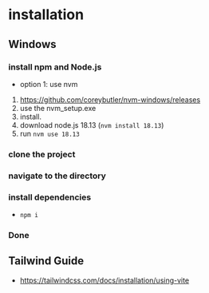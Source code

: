 # installation

## Windows

### install npm and Node.js

- option 1: use nvm

1. https://github.com/coreybutler/nvm-windows/releases
2. use the nvm_setup.exe
3. install.
4. download node.js 18.13 (`nvm install 18.13`)
5. run `nvm use 18.13`

### clone the project

### navigate to the directory

### install dependencies

- `npm i`

### Done

## Tailwind Guide

- https://tailwindcss.com/docs/installation/using-vite
